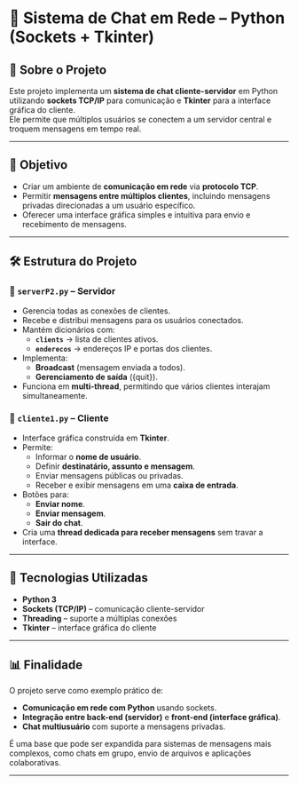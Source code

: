 # 💬 Sistema de Chat em Rede – Python (Sockets + Tkinter)

## 📖 Sobre o Projeto
Este projeto implementa um **sistema de chat cliente-servidor** em Python utilizando **sockets TCP/IP** para comunicação e **Tkinter** para a interface gráfica do cliente.  
Ele permite que múltiplos usuários se conectem a um servidor central e troquem mensagens em tempo real.

---

## 🎯 Objetivo
- Criar um ambiente de **comunicação em rede** via **protocolo TCP**.  
- Permitir **mensagens entre múltiplos clientes**, incluindo mensagens privadas direcionadas a um usuário específico.  
- Oferecer uma interface gráfica simples e intuitiva para envio e recebimento de mensagens.  

---

## 🛠️ Estrutura do Projeto

### 🔹 `serverP2.py` – Servidor
- Gerencia todas as conexões de clientes.  
- Recebe e distribui mensagens para os usuários conectados.  
- Mantém dicionários com:
  - **`clients`** → lista de clientes ativos.  
  - **`enderecos`** → endereços IP e portas dos clientes.  
- Implementa:
  - **Broadcast** (mensagem enviada a todos).  
  - **Gerenciamento de saída** ({quit}).  
- Funciona em **multi-thread**, permitindo que vários clientes interajam simultaneamente.

### 🔹 `cliente1.py` – Cliente
- Interface gráfica construída em **Tkinter**.  
- Permite:
  - Informar o **nome de usuário**.  
  - Definir **destinatário, assunto e mensagem**.  
  - Enviar mensagens públicas ou privadas.  
  - Receber e exibir mensagens em uma **caixa de entrada**.  
- Botões para:
  - **Enviar nome**.  
  - **Enviar mensagem**.  
  - **Sair do chat**.  
- Cria uma **thread dedicada para receber mensagens** sem travar a interface.

---

## 🚀 Tecnologias Utilizadas
- **Python 3**  
- **Sockets (TCP/IP)** – comunicação cliente-servidor  
- **Threading** – suporte a múltiplas conexões  
- **Tkinter** – interface gráfica do cliente  

---

## 📊 Finalidade
O projeto serve como exemplo prático de:
- **Comunicação em rede com Python** usando sockets.  
- **Integração entre back-end (servidor)** e **front-end (interface gráfica)**.  
- **Chat multiusuário** com suporte a mensagens privadas.  

É uma base que pode ser expandida para sistemas de mensagens mais complexos, como chats em grupo, envio de arquivos e aplicações colaborativas.

---
